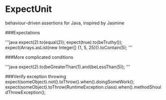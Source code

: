 # ExpectUnit
behaviour-driven assertions for Java, inspired by Jasmine

###Expectations

'''java
expect(2).to(equal(2));
expect(true).to(beTruthy());
expect(Arrays.asList(new Integer[] {1, 5, 25})).toContain(5);
'''

###More complicated conditions

'''java
expect(2).to(beGreaterThan(1).and(beLessThan(5));
'''

###Verify exception throwing
expect(someObject).not().toThrow().when().doingSomeWork();
expect(someObject).toThrow(RuntimeException.class).when().methodShouldThrowException();
